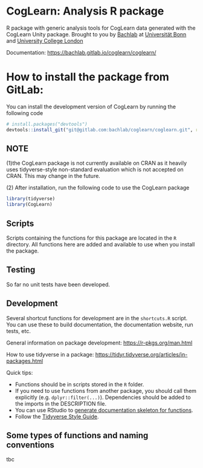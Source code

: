 # CogLearn: Analysis R package

R package with generic analysis tools for CogLearn data generated with the CogLearn Unity package. Brought to you by [Bachlab](http://bachlab.org) at [Universität Bonn](https://www.uni-bonn.de/en) and [University College London](https://www.ucl.ac.uk)

Documentation: https://bachlab.gitlab.io/coglearn/coglearn/

# How to install the package from GitLab:

You can install the development version of CogLearn by running the following code

```r
# install.packages("devtools")
devtools::install_git("git@gitlab.com:bachlab/coglearn/coglearn.git", ref = "main_develop")

```

## NOTE 
(1)the CogLearn package is not currently available on CRAN as it heavily uses 
tidyverse-style non-standard evaluation which is not accepted on CRAN. 
This may change in the future.

(2) After installation, run the following code to use the CogLearn package

```r
library(tidyverse)
library(CogLearn)

```

## Scripts

Scripts containing the functions for this package are located in the `R` directory. All functions here are added and available to use when you install the package.

## Testing

So far no unit tests have been developed.

## Development

Several shortcut functions for development are in the `shortcuts.R` script. You can use these to build documentation, the documentation website, run tests, etc.

General information on package development: https://r-pkgs.org/man.html

How to use tidyverse in a package: https://tidyr.tidyverse.org/articles/in-packages.html

Quick tips:

* Functions should be in scripts stored in the `R` folder.
* If you need to use functions from another package, you should call them explicitly (e.g. `dplyr::filter(...)`). Dependencies should be added to the imports in the DESCRIPTION file.
* You can use RStudio to [generate documentation skeleton for functions](https://stackoverflow.com/a/30675146/5024009).
* Follow the [Tidyverse Style Guide](https://style.tidyverse.org/).

## Some types of functions and naming conventions

tbc
